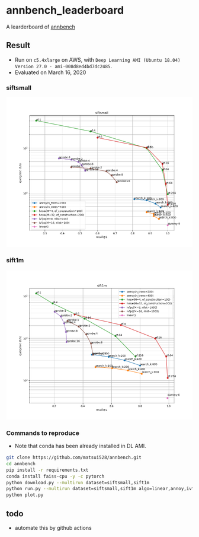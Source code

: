 # annbench_leaderboard
A learderboard of [annbench](https://github.com/matsui528/annbench)

## Result
- Run on `c5.4xlarge` on AWS, with `Deep Learning AMI (Ubuntu 18.04) Version 27.0 - ami-008d8ed4bd7dc2485`.
- Evaluated on March 16, 2020

### siftsmall
![](result_img/2020_03_16/siftsmall.png)

### sift1m
![](result_img/2020_03_16/sift1m.png)


### Commands to reproduce
- Note that conda has been already installed in DL AMI.
```bash
git clone https://github.com/matsui528/annbench.git
cd annbench
pip install -r requirements.txt
conda install faiss-cpu -y -c pytorch
python download.py --multirun dataset=siftsmall,sift1m
python run.py --multirun dataset=siftsmall,sift1m algo=linear,annoy,ivfpq,hnsw
python plot.py
```


## todo
- automate this by github actions
